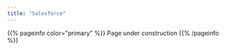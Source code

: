 ```yaml
---
title: "Salesforce"
---
```


{{% pageinfo color="primary" %}}
Page under construction
{{% /pageinfo %}}
